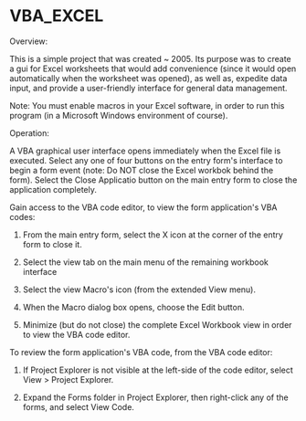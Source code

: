 # VBA_EXCEL
Overview:

This is a simple project that was created ~ 2005. Its purpose was to create a gui for Excel worksheets
that would add convenience (since it would open automatically when the worksheet was opened), as well as,
expedite data input, and provide a user-friendly interface for general data management.

Note: You must enable macros in your Excel software, in order to run this program (in a Microsoft Windows environment of course).


Operation:

A VBA graphical user interface opens immediately when the Excel file is executed.
Select any one of four buttons on the entry form's interface to begin a form event
(note: Do NOT close the Excel workbok behind the form).
Select the Close Applicatio button on the main entry form to close the application completely.


Gain access to the VBA code editor, to view the form application's VBA codes:

 1. From the main entry form, select the X icon at the corner of the entry form to close it.

 2. Select the view tab on the main menu of the remaining workbook interface

 3. Select the view Macro's icon (from the extended View menu).

 4. When the Macro dialog box opens, choose the Edit button.

 5. Minimize (but do not close) the complete Excel Workbook view in order to view the VBA code editor.


To review the form application's VBA code, from the VBA code editor:

 1. If Project Explorer is not visible at the left-side of the code editor, select View > Project Explorer.

 2. Expand the Forms folder in Project Explorer, then right-click any of the forms, and select View Code.

